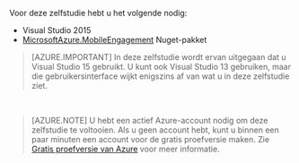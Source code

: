 
Voor deze zelfstudie hebt u het volgende nodig:

+ Visual Studio 2015
+ [MicrosoftAzure.MobileEngagement](http://go.microsoft.com/?linkid=9864592) Nuget-pakket

> [AZURE.IMPORTANT] In deze zelfstudie wordt ervan uitgegaan dat u Visual Studio 15 gebruikt. U kunt ook Visual Studio 13 gebruiken, maar die gebruikersinterface wijkt enigszins af van wat u in deze zelfstudie ziet.

&nbsp;


> [AZURE.NOTE] U hebt een actief Azure-account nodig om deze zelfstudie te voltooien. Als u geen account hebt, kunt u binnen een paar minuten een account voor de gratis proefversie maken. Zie [Gratis proefversie van Azure](https://azure.microsoft.com/pricing/free-trial/?WT.mc_id=A0E0E5C02&amp;returnurl=http%3A%2F%2Fazure.microsoft.com%2Fen-us%2Fdocumentation%2Farticles%2Fmobile-engagement-windows-store-dotnet-get-started) voor meer informatie.



<!--HONumber=Aug16_HO4-->


